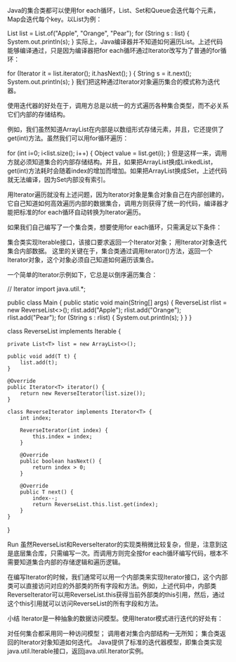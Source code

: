 Java的集合类都可以使用for each循环，List、Set和Queue会迭代每个元素，Map会迭代每个key。以List为例：

List<String> list = List.of("Apple", "Orange", "Pear");
for (String s : list) {
    System.out.println(s);
}
实际上，Java编译器并不知道如何遍历List。上述代码能够编译通过，只是因为编译器把for each循环通过Iterator改写为了普通的for循环：

for (Iterator<String> it = list.iterator(); it.hasNext(); ) {
     String s = it.next();
     System.out.println(s);
}
我们把这种通过Iterator对象遍历集合的模式称为迭代器。

使用迭代器的好处在于，调用方总是以统一的方式遍历各种集合类型，而不必关系它们内部的存储结构。

例如，我们虽然知道ArrayList在内部是以数组形式存储元素，并且，它还提供了get(int)方法。虽然我们可以用for循环遍历：

for (int i=0; i<list.size(); i++) {
    Object value = list.get(i);
}
但是这样一来，调用方就必须知道集合的内部存储结构。并且，如果把ArrayList换成LinkedList，get(int)方法耗时会随着index的增加而增加。如果把ArrayList换成Set，上述代码就无法编译，因为Set内部没有索引。

用Iterator遍历就没有上述问题，因为Iterator对象是集合对象自己在内部创建的，它自己知道如何高效遍历内部的数据集合，调用方则获得了统一的代码，编译器才能把标准的for each循环自动转换为Iterator遍历。

如果我们自己编写了一个集合类，想要使用for each循环，只需满足以下条件：

集合类实现Iterable接口，该接口要求返回一个Iterator对象；
用Iterator对象迭代集合内部数据。
这里的关键在于，集合类通过调用iterator()方法，返回一个Iterator对象，这个对象必须自己知道如何遍历该集合。

一个简单的Iterator示例如下，它总是以倒序遍历集合：

// Iterator
import java.util.*;

public class Main {
    public static void main(String[] args) {
        ReverseList<String> rlist = new ReverseList<>();
        rlist.add("Apple");
        rlist.add("Orange");
        rlist.add("Pear");
        for (String s : rlist) {
            System.out.println(s);
        }
    }
}

class ReverseList<T> implements Iterable<T> {

    private List<T> list = new ArrayList<>();

    public void add(T t) {
        list.add(t);
    }

    @Override
    public Iterator<T> iterator() {
        return new ReverseIterator(list.size());
    }

    class ReverseIterator implements Iterator<T> {
        int index;

        ReverseIterator(int index) {
            this.index = index;
        }

        @Override
        public boolean hasNext() {
            return index > 0;
        }

        @Override
        public T next() {
            index--;
            return ReverseList.this.list.get(index);
        }
    }
}

 Run
虽然ReverseList和ReverseIterator的实现类稍微比较复杂，但是，注意到这是底层集合库，只需编写一次。而调用方则完全按for each循环编写代码，根本不需要知道集合内部的存储逻辑和遍历逻辑。

在编写Iterator的时候，我们通常可以用一个内部类来实现Iterator接口，这个内部类可以直接访问对应的外部类的所有字段和方法。例如，上述代码中，内部类ReverseIterator可以用ReverseList.this获得当前外部类的this引用，然后，通过这个this引用就可以访问ReverseList的所有字段和方法。

小结
Iterator是一种抽象的数据访问模型。使用Iterator模式进行迭代的好处有：

对任何集合都采用同一种访问模型；
调用者对集合内部结构一无所知；
集合类返回的Iterator对象知道如何迭代。
Java提供了标准的迭代器模型，即集合类实现java.util.Iterable接口，返回java.util.Iterator实例。